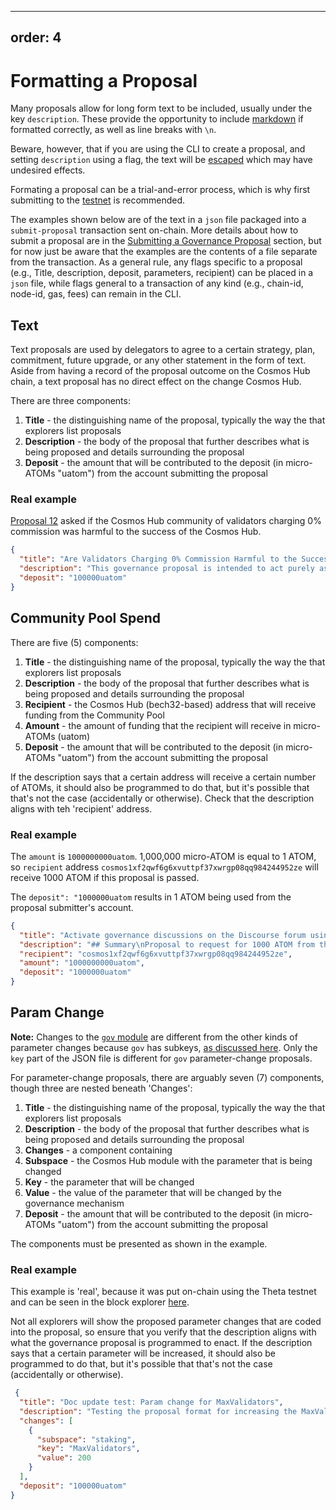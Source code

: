 ***

## order: 4

# Formatting a Proposal

<!-- markdown-link-check-disable -->

Many proposals allow for long form text to be included, usually under the key
`description`. These provide the opportunity to include
[markdown](https://docs.github.com/en/get-started/writing-on-github/getting-started-with-writing-and-formatting-on-github/basic-writing-and-formatting-syntax)
if formatted correctly, as well as line breaks with `\n`.

Beware, however, that if you are using the CLI to create a proposal, and setting
`description` using a flag, the text will be
[escaped](https://en.wikipedia.org/wiki/Escape_sequences_in_C) which may have
undesired effects.

Formating a proposal can be a trial-and-error process, which is why first
submitting to the
[testnet](submitting.md#submitting-your-proposal-to-the-testnet) is recommended.

<!-- markdown-link-check-enable -->

The examples shown below are of the text in a `json` file packaged into a
`submit-proposal` transaction sent on-chain. More details about how to submit a
proposal are in the [Submitting a Governance Proposal](./submitting.md) section,
but for now just be aware that the examples are the contents of a file separate
from the transaction. As a general rule, any flags specific to a proposal (e.g.,
Title, description, deposit, parameters, recipient) can be placed in a `json`
file, while flags general to a transaction of any kind (e.g., chain-id, node-id,
gas, fees) can remain in the CLI.

## Text

Text proposals are used by delegators to agree to a certain strategy, plan,
commitment, future upgrade, or any other statement in the form of text. Aside
from having a record of the proposal outcome on the Cosmos Hub chain, a text
proposal has no direct effect on the change Cosmos Hub.

There are three components:

1.  **Title** - the distinguishing name of the proposal, typically the way the
    that explorers list proposals
2.  **Description** - the body of the proposal that further describes what is
    being proposed and details surrounding the proposal
3.  **Deposit** - the amount that will be contributed to the deposit (in
    micro-ATOMs "uatom") from the account submitting the proposal

### Real example

[Proposal 12](https://www.mintscan.io/cosmos/proposals/12) asked if the Cosmos
Hub community of validators charging 0% commission was harmful to the success of
the Cosmos Hub.

```json
{
  "title": "Are Validators Charging 0% Commission Harmful to the Success of the Cosmos Hub?",
  "description": "This governance proposal is intended to act purely as a signalling proposal. Throughout this history of the Cosmos Hub, there has been much debate about the impact that validators charging 0% commission has on the Cosmos Hub, particularly with respect to the decentralization of the Cosmos Hub and the sustainability for validator operations. Discussion around this topic has taken place in many places including numerous threads on the Cosmos Forum, public Telegram channels, and in-person meetups. Because this has been one of the primary discussion points in off-chain Cosmos governance discussions, we believe it is important to get a signal on the matter from the on-chain governance process of the Cosmos Hub. There have been past discussions on the Cosmos Forum about placing an in-protocol restriction on validators from charging 0% commission. https://forum.cosmos.network/t/governance-limit-validators-from-0-commission-fee/2182 This proposal is NOT proposing a protocol-enforced minimum. It is merely a signalling proposal to query the viewpoint of the bonded Atom holders as a whole. We encourage people to discuss the question behind this governance proposal in the associated Cosmos Hub forum post here: https://forum.cosmos.network/t/proposal-are-validators-charging-0-commission-harmful-to-the-success-of-the-cosmos-hub/2505 Also, for voters who believe that 0% commission rates are harmful to the network, we encourage optionally sharing your belief on what a healthy minimum commission rate for the network using the memo field of their vote transaction on this governance proposal or linking to a longer written explanation such as a Forum or blog post. The question on this proposal is “Are validators charging 0% commission harmful to the success of the Cosmos Hub?”. A Yes vote is stating that they ARE harmful to the network's success, and a No vote is a statement that they are NOT harmful.",
  "deposit": "100000uatom"
}
```

## Community Pool Spend

There are five (5) components:

1.  **Title** - the distinguishing name of the proposal, typically the way the
    that explorers list proposals
2.  **Description** - the body of the proposal that further describes what is
    being proposed and details surrounding the proposal
3.  **Recipient** - the Cosmos Hub (bech32-based) address that will receive
    funding from the Community Pool
4.  **Amount** - the amount of funding that the recipient will receive in
    micro-ATOMs (uatom)
5.  **Deposit** - the amount that will be contributed to the deposit (in
    micro-ATOMs "uatom") from the account submitting the proposal

If the description says that a certain address will receive a certain number of
ATOMs, it should also be programmed to do that, but it's possible that that's
not the case (accidentally or otherwise). Check that the description aligns with
teh 'recipient' address.

### Real example

The `amount` is `1000000000uatom`. 1,000,000 micro-ATOM is equal to 1 ATOM, so
`recipient` address `cosmos1xf2qwf6g6xvuttpf37xwrgp08qq984244952ze` will receive
1000 ATOM if this proposal is passed.

The `deposit": "1000000uatom` results in 1 ATOM being used from the proposal
submitter's account.

```json
{
  "title": "Activate governance discussions on the Discourse forum using community pool funds",
  "description": "## Summary\nProposal to request for 1000 ATOM from the community spending pool to be sent to a multisig who will put funds towards stewardship of the Discourse forum to make it an authoritative record of governance decisions as well as a vibrant space to draft and discuss proposals.\n## Details\nWe are requesting 1000 ATOM from the community spending pool to activate and steward the Cosmos Hub (Discourse) forum for the next six months.\n\nOff-chain governance conversations are currently highly fragmented, with no shared public venue for discussing proposals as they proceed through the process of being drafted and voted on. It means there is no record of discussion that voters can confidently point to for context, potentially leading to governance decisions becoming delegitimized by stakeholders.\n\nThe requested amount will be sent to a multisig comprising individuals (members listed below) who can ensure that the tokens are spent judiciously. We believe stewardship of the forum requires:\n\n* **Moderation**: Format, edit, and categorize posts; Standardize titles and tags; Monitor and approve new posts; Archive posts.\n* **Facilitation**: Ask clarifying questions in post threads; Summarize discussions; Provide historical precedence to discussions.\n* **Engagement**: Circulate important posts on other social channels to increase community participation; Solicit input from key stakeholders.\n* **Guidance**: Orient and assist newcomers; Guide proposers through governance process; Answer questions regarding the forum or Cosmos ecosystem.\nThe work to steward the forum will be carried out by members of [Hypha Worker Co-op](https://hypha.coop/) and individuals selected from the community to carry out scoped tasks in exchange for ATOM from this budget.\n## Multisig Members\n* Hypha: Mai Ishikawa Sutton (Hypha Co-op)\n* Validator: Daniel Hwang (Stakefish)\n* Cosmos Hub developer: Lauren Gallinaro (Interchain Berlin)\n\nWe feel the membership of the multisig should be rotated following the six-month pilot period to preserve insight from the distinct specializations (i.e., Cosmos Hub validators and developers).\n## Timeline and Deliverables\nWe estimate the total work to take 250-300 hours over six months where we hope to produce:\n* **Moving summaries:** Provide succinct summaries of the proposals and include all publicly stated reasons why various entities are choosing to vote for/against a given proposal. These summaries will be written objectively, not siding with any one entity.\n* **Validator platforms:** Create a section of the Forum where we collate all validators' visions for Cosmos Hub governance to allow them to state their positions publicly. We will work with the smaller validators to ensure they are equally represented.\n* **Regular check-ins with the Cosmonaut DAO:** Collaborate with the future Cosmonaut DAO to ensure maximal accessibility and engagement. Community management is a critical, complementary aspect of increasing participation in governance.\n* **Announcement channel:** Create a read-only announcement channel in the Cosmos Community Discord, so that new proposals and major discussions can be easily followed.\n* **Tooling friendly posts:** Tag and categorize posts so that they can be easily ingested into existing tooling that validators have setup.\n* **Neutral moderation framework:** Document and follow transparent standards for how the forum is moderated.\n\nAt the end of the period, we will produce a report reflecting on our successes and failures, and recommendations for how the work of maintaining a governance venue can be continuously sustained (e.g., through a DAO). We see this initiative as a process of discovery, where we are learning by doing.\n\nFor more context, you can read through the discussions on this [proposal on the Discourse forum](https://forum.cosmos.network/t/proposal-draft-activate-governance-discussions-on-the-discourse-forum-using-community-pool-funds/5833).\n\n## Governance Votes\nThe following items summarize the voting options and what it means for this proposal:\n**YES** - You approve this community spend proposal to deposit 1000 ATOM to a multisig that will spend them to improve governance discussions in the Discourse forum.\n**NO** - You disapprove of this community spend proposal in its current form (please indicate why in the Cosmos Forum).\n**NO WITH VETO** - You are strongly opposed to this change and will exit the network if passed.\n**ABSTAIN** - You are impartial to the outcome of the proposal.\n## Recipient\ncosmos1xf2qwf6g6xvuttpf37xwrgp08qq984244952ze\n## Amount\n1000 ATOM\n\n***Disclosure**: Hypha has an existing contract with the Interchain Foundation focused on the testnet program and improving documentation. This work is beyond the scope of that contract and is focused on engaging the community in governance.*\n\nIPFS pin of proposal on-forum: (https://ipfs.io/ipfs/Qmaq7ftqWccgYCo8U1KZfEnjvjUDzSEGpMxcRy61u8gf2Y)",
  "recipient": "cosmos1xf2qwf6g6xvuttpf37xwrgp08qq984244952ze",
  "amount": "1000000000uatom",
  "deposit": "1000000uatom"
}

```

## Param Change

**Note:** Changes to the
[`gov` module](https://docs.cosmos.network/main/modules/gov) are different from
the other kinds of parameter changes because `gov` has subkeys,
[as discussed here](https://github.com/cosmos/cosmos-sdk/issues/5800). Only the
`key` part of the JSON file is different for `gov` parameter-change proposals.

For parameter-change proposals, there are arguably seven (7) components, though
three are nested beneath 'Changes':

1.  **Title** - the distinguishing name of the proposal, typically the way the
    that explorers list proposals
2.  **Description** - the body of the proposal that further describes what is
    being proposed and details surrounding the proposal
3.  **Changes** - a component containing
4.  **Subspace** - the Cosmos Hub module with the parameter that is being changed
5.  **Key** - the parameter that will be changed
6.  **Value** - the value of the parameter that will be changed by the governance
    mechanism
7.  **Deposit** - the amount that will be contributed to the deposit (in
    micro-ATOMs "uatom") from the account submitting the proposal

The components must be presented as shown in the example.

### Real example

This example is 'real', because it was put on-chain using the Theta testnet and
can be seen in the block explorer
[here](https://explorer.theta-testnet.polypore.xyz/proposals/87).

Not all explorers will show the proposed parameter changes that are coded into
the proposal, so ensure that you verify that the description aligns with what
the governance proposal is programmed to enact. If the description says that a
certain parameter will be increased, it should also be programmed to do that,
but it's possible that that's not the case (accidentally or otherwise).

```json
 {
  "title": "Doc update test: Param change for MaxValidators",
  "description": "Testing the proposal format for increasing the MaxValidator param",
  "changes": [
    {
      "subspace": "staking",
      "key": "MaxValidators",
      "value": 200
    }
  ],
  "deposit": "100000uatom"
}
```
